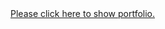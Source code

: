 <!-- # portfolio -->

<a target="_blank" href="https://portfolio-yurii-bershov.vercel.app/">
    Please click here to show portfolio.
</a>
